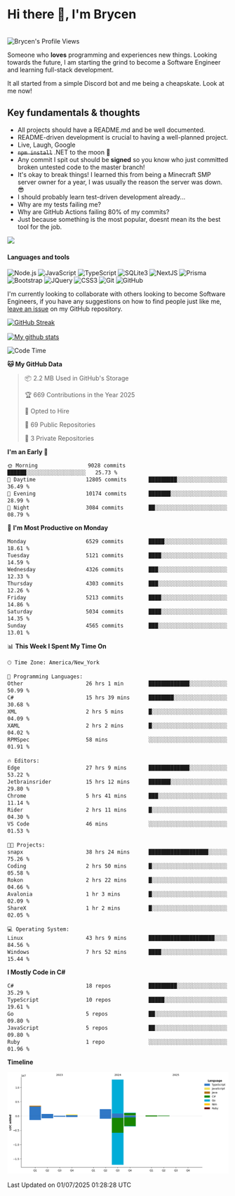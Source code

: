 # Hi there 👋, I'm Brycen

<br>
<img src="https://komarev.com/ghpvc/?username=BrycensRanch" alt="Brycen's Profile Views" />

Someone who **loves** programming and experiences new things. Looking towards the future, I am starting the grind to become a Software Engineer and learning full-stack development.

It all started from a simple Discord bot and me being a cheapskate. Look at me now!

## Key fundamentals & thoughts

- All projects should have a README.md and be well documented.
- README-driven development is crucial to having a well-planned project.
- Live, Laugh, Google
- ~~`npm install`~~ .NET to the moon 🚀
- Any commit I spit out should be **signed** so you know who just committed broken untested code to the master branch!
- It's okay to break things! I learned this from being a Minecraft SMP server owner for a year, I was usually the reason the server was down. 😎
- I should probably learn test-driven development already...
- Why are my tests failing me?
- Why are GitHub Actions failing 80% of my commits? 
- Just because something is the most popular, doesnt mean its the best tool for the job.

<img src="https://res.cloudinary.com/practicaldev/image/fetch/s--OoBLh7-Q--/c_limit%2Cf_auto%2Cfl_progressive%2Cq_auto%2Cw_880/https://cdn-images-1.medium.com/max/1614/1%2A8BlqJ8lNVZzuRjAg1mZ50w.png" height="400"/>

<h4>Languages and tools</h4>
<p>
  <img src="https://img.shields.io/badge/node.js%20-%2343853D.svg?&style=for-the-badge&logo=node.js&logoColor=white" alt="Node.js" />
  <img src="https://img.shields.io/badge/javascript%20-%23323330.svg?&style=for-the-badge&logo=javascript&logoColor=%23F7DF1E" alt="JavaScript" />
  <img src="https://img.shields.io/badge/typescript%20-%23323330.svg?&style=for-the-badge&logo=typescript&logoColor=#3467eb" alt="TypeScript" />
  <img src="https://img.shields.io/badge/sqlite3%20-%23323330.svg?&style=for-the-badge&logo=sqlite&logoColor=#3467eb" alt="SQLite3" />
  <img src="https://img.shields.io/badge/Next.JS%20-%23323330.svg?&style=for-the-badge&logo=next.js&logoColor=#3467eb" alt="NextJS" />
  <img src="https://img.shields.io/badge/Prisma%20-%23323330.svg?&style=for-the-badge&logo=prisma&logoColor=#3467eb" alt="Prisma" />
  <img src="https://img.shields.io/badge/bootstrap%20-%23323330.svg?&style=for-the-badge&logo=bootstrap" alt="Bootstrap" />
  <img src="https://img.shields.io/badge/jquery%20-%23323330.svg?&style=for-the-badge&logo=jquery" alt="JQuery" />
  <img src="https://img.shields.io/badge/css3%20-%23323330.svg?&style=for-the-badge&logo=css3" alt="CSS3" />
  <img src="https://img.shields.io/badge/git%20-%23323330.svg?&style=for-the-badge&logo=git" alt="Git" />
  <img src="https://img.shields.io/badge/github%20-%23323330.svg?&style=for-the-badge&logo=github" alt="GitHub" />
</p>

 I'm currently looking to collaborate with others looking to become Software Engineers, if you have any suggestions on how to find people just like me, [leave an issue](https://github.com/BrycensRanch/BrycensRanch/issues/new) on my GitHub repository.
 
 <p><a href="https://git.io/streak-stats"><img src=https://github-readme-streak-stats-eight.vercel.app?user=BrycensRanch&amp;theme=dark&amp;hide_border=true&fire=EB5454&amp;ring=0CEB19" alt="GitHub Streak"></a></p>

<a href="https://github.com/anuraghazra/github-readme-stats">
  <img align="center" src="https://github-readme-stats.anuraghazra1.vercel.app/api?username=BrycensRanch&show_icons=true&line_height=27&include_all_commits=true" alt="My github stats" />
</a>

<!--START_SECTION:waka-->
![Code Time](http://img.shields.io/badge/Code%20Time-2%2C317%20hrs%2025%20mins-blue)

**🐱 My GitHub Data** 

> 📦 2.2 MB Used in GitHub's Storage 
 > 
> 🏆 669 Contributions in the Year 2025
 > 
> 💼 Opted to Hire
 > 
> 📜 69 Public Repositories 
 > 
> 🔑 3 Private Repositories 
 > 
**I'm an Early 🐤** 

```text
🌞 Morning                9028 commits        ██████░░░░░░░░░░░░░░░░░░░   25.73 % 
🌆 Daytime                12805 commits       █████████░░░░░░░░░░░░░░░░   36.49 % 
🌃 Evening                10174 commits       ███████░░░░░░░░░░░░░░░░░░   28.99 % 
🌙 Night                  3084 commits        ██░░░░░░░░░░░░░░░░░░░░░░░   08.79 % 
```
📅 **I'm Most Productive on Monday** 

```text
Monday                   6529 commits        █████░░░░░░░░░░░░░░░░░░░░   18.61 % 
Tuesday                  5121 commits        ████░░░░░░░░░░░░░░░░░░░░░   14.59 % 
Wednesday                4326 commits        ███░░░░░░░░░░░░░░░░░░░░░░   12.33 % 
Thursday                 4303 commits        ███░░░░░░░░░░░░░░░░░░░░░░   12.26 % 
Friday                   5213 commits        ████░░░░░░░░░░░░░░░░░░░░░   14.86 % 
Saturday                 5034 commits        ████░░░░░░░░░░░░░░░░░░░░░   14.35 % 
Sunday                   4565 commits        ███░░░░░░░░░░░░░░░░░░░░░░   13.01 % 
```


📊 **This Week I Spent My Time On** 

```text
🕑︎ Time Zone: America/New_York

💬 Programming Languages: 
Other                    26 hrs 1 min        █████████████░░░░░░░░░░░░   50.99 % 
C#                       15 hrs 39 mins      ████████░░░░░░░░░░░░░░░░░   30.68 % 
XML                      2 hrs 5 mins        █░░░░░░░░░░░░░░░░░░░░░░░░   04.09 % 
XAML                     2 hrs 2 mins        █░░░░░░░░░░░░░░░░░░░░░░░░   04.02 % 
RPMSpec                  58 mins             ░░░░░░░░░░░░░░░░░░░░░░░░░   01.91 % 

🔥 Editors: 
Edge                     27 hrs 9 mins       █████████████░░░░░░░░░░░░   53.22 % 
Jetbrainsrider           15 hrs 12 mins      ███████░░░░░░░░░░░░░░░░░░   29.80 % 
Chrome                   5 hrs 41 mins       ███░░░░░░░░░░░░░░░░░░░░░░   11.14 % 
Rider                    2 hrs 11 mins       █░░░░░░░░░░░░░░░░░░░░░░░░   04.30 % 
VS Code                  46 mins             ░░░░░░░░░░░░░░░░░░░░░░░░░   01.53 % 

🐱‍💻 Projects: 
snapx                    38 hrs 24 mins      ███████████████████░░░░░░   75.26 % 
Coding                   2 hrs 50 mins       █░░░░░░░░░░░░░░░░░░░░░░░░   05.58 % 
Rokon                    2 hrs 22 mins       █░░░░░░░░░░░░░░░░░░░░░░░░   04.66 % 
Avalonia                 1 hr 3 mins         █░░░░░░░░░░░░░░░░░░░░░░░░   02.09 % 
ShareX                   1 hr 2 mins         █░░░░░░░░░░░░░░░░░░░░░░░░   02.05 % 

💻 Operating System: 
Linux                    43 hrs 9 mins       █████████████████████░░░░   84.56 % 
Windows                  7 hrs 52 mins       ████░░░░░░░░░░░░░░░░░░░░░   15.44 % 
```

**I Mostly Code in C#** 

```text
C#                       18 repos            █████████░░░░░░░░░░░░░░░░   35.29 % 
TypeScript               10 repos            █████░░░░░░░░░░░░░░░░░░░░   19.61 % 
Go                       5 repos             ██░░░░░░░░░░░░░░░░░░░░░░░   09.80 % 
JavaScript               5 repos             ██░░░░░░░░░░░░░░░░░░░░░░░   09.80 % 
Ruby                     1 repo              ░░░░░░░░░░░░░░░░░░░░░░░░░   01.96 % 
```



**Timeline**

![Lines of Code chart](https://raw.githubusercontent.com/BrycensRanch/BrycensRanch/main/assets/bar_graph.png)


 Last Updated on 01/07/2025 01:28:28 UTC
<!--END_SECTION:waka-->

<!--
**BrycensRanch/BrycensRanch** is a ✨ _special_ ✨ repository because its `README.md` (this file) appears on your GitHub profile.

Here are some ideas to get you started:

- 🔭 I’m currently working on ...
- 🌱 I’m currently learning ...
- 👯 I’m looking to collaborate on ...
- 🤔 I’m looking for help with ...
- 💬 Ask me about ...
- 📫 How to reach me: ...
- 😄 Pronouns: ...
- ⚡ Fun fact: ...
-->
